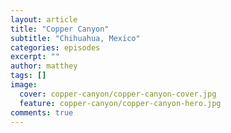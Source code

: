 ```yaml
---
layout: article
title: "Copper Canyon"
subtitle: "Chihuahua, Mexico"
categories: episodes
excerpt: ""
author: matthey
tags: []
image:
  cover: copper-canyon/copper-canyon-cover.jpg
  feature: copper-canyon/copper-canyon-hero.jpg
comments: true
---
```

